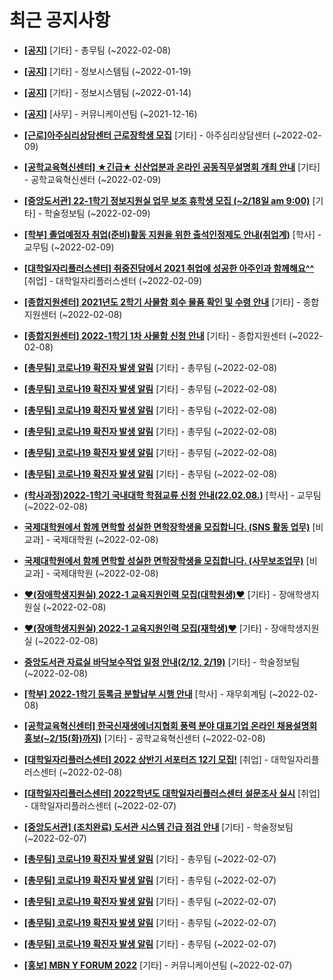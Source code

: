 # 최근 공지사항

* **[[공지]](http://ajou.ac.kr/kr/ajou/notice.do?mode=view&amp;articleNo=180493&amp;article.offset=0&amp;articleLimit=30)**
 [기타] - 총무팀 (~2022-02-08)

* **[[공지]](http://ajou.ac.kr/kr/ajou/notice.do?mode=view&amp;articleNo=179802&amp;article.offset=0&amp;articleLimit=30)**
 [기타] - 정보시스템팀 (~2022-01-19)

* **[[공지]](http://ajou.ac.kr/kr/ajou/notice.do?mode=view&amp;articleNo=179594&amp;article.offset=0&amp;articleLimit=30)**
 [기타] - 정보시스템팀 (~2022-01-14)

* **[[공지]](http://ajou.ac.kr/kr/ajou/notice.do?mode=view&amp;articleNo=147976&amp;article.offset=0&amp;articleLimit=30)**
 [사무] - 커뮤니케이션팀 (~2021-12-16)

* **[[근로]아주심리상담센터 근로장학생 모집](http://ajou.ac.kr/kr/ajou/notice.do?mode=view&amp;articleNo=180537&amp;article.offset=0&amp;articleLimit=30)**
 [기타] - 아주심리상담센터 (~2022-02-09)

* **[[공학교육혁신센터] ★긴급★ 신산업분과 온라인 공동직무설명회 개최 안내](http://ajou.ac.kr/kr/ajou/notice.do?mode=view&amp;articleNo=180536&amp;article.offset=0&amp;articleLimit=30)**
 [기타] - 공학교육혁신센터 (~2022-02-09)

* **[[중앙도서관] 22-1학기 정보지원실 업무 보조 휴학생 모집 (~2/18일 am 9:00)](http://ajou.ac.kr/kr/ajou/notice.do?mode=view&amp;articleNo=180525&amp;article.offset=0&amp;articleLimit=30)**
 [기타] - 학술정보팀 (~2022-02-09)

* **[[학부] 졸업예정자 취업(준비)활동 지원을 위한 출석인정제도 안내(취업계)](http://ajou.ac.kr/kr/ajou/notice.do?mode=view&amp;articleNo=180519&amp;article.offset=0&amp;articleLimit=30)**
 [학사] - 교무팀 (~2022-02-09)

* **[[대학일자리플러스센터] 취중진담에서 2021 취업에 성공한 아주인과 함께해요^^](http://ajou.ac.kr/kr/ajou/notice.do?mode=view&amp;articleNo=180511&amp;article.offset=0&amp;articleLimit=30)**
 [취업] - 대학일자리플러스센터 (~2022-02-09)

* **[[종합지원센터] 2021년도 2학기 사물함 회수 물품 확인 및 수령 안내](http://ajou.ac.kr/kr/ajou/notice.do?mode=view&amp;articleNo=180504&amp;article.offset=0&amp;articleLimit=30)**
 [기타] - 종합지원센터 (~2022-02-08)

* **[[종합지원센터] 2022-1학기 1차 사물함 신청 안내](http://ajou.ac.kr/kr/ajou/notice.do?mode=view&amp;articleNo=180503&amp;article.offset=0&amp;articleLimit=30)**
 [기타] - 종합지원센터 (~2022-02-08)

* **[[총무팀] 코로나19 확진자 발생 알림](http://ajou.ac.kr/kr/ajou/notice.do?mode=view&amp;articleNo=180494&amp;article.offset=0&amp;articleLimit=30)**
 [기타] - 총무팀 (~2022-02-08)

* **[[총무팀] 코로나19 확진자 발생 알림](http://ajou.ac.kr/kr/ajou/notice.do?mode=view&amp;articleNo=180492&amp;article.offset=0&amp;articleLimit=30)**
 [기타] - 총무팀 (~2022-02-08)

* **[[총무팀] 코로나19 확진자 발생 알림](http://ajou.ac.kr/kr/ajou/notice.do?mode=view&amp;articleNo=180491&amp;article.offset=0&amp;articleLimit=30)**
 [기타] - 총무팀 (~2022-02-08)

* **[[총무팀] 코로나19 확진자 발생 알림](http://ajou.ac.kr/kr/ajou/notice.do?mode=view&amp;articleNo=180490&amp;article.offset=0&amp;articleLimit=30)**
 [기타] - 총무팀 (~2022-02-08)

* **[[총무팀] 코로나19 확진자 발생 알림](http://ajou.ac.kr/kr/ajou/notice.do?mode=view&amp;articleNo=180489&amp;article.offset=0&amp;articleLimit=30)**
 [기타] - 총무팀 (~2022-02-08)

* **[[총무팀] 코로나19 확진자 발생 알림](http://ajou.ac.kr/kr/ajou/notice.do?mode=view&amp;articleNo=180487&amp;article.offset=0&amp;articleLimit=30)**
 [기타] - 총무팀 (~2022-02-08)

* **[(학사과정)2022-1학기 국내대학 학점교류 신청 안내(22.02.08.)](http://ajou.ac.kr/kr/ajou/notice.do?mode=view&amp;articleNo=180484&amp;article.offset=0&amp;articleLimit=30)**
 [학사] - 교무팀 (~2022-02-08)

* **[국제대학원에서 함께 면학할 성실한 면학장학생을 모집합니다. (SNS 활동 업무)](http://ajou.ac.kr/kr/ajou/notice.do?mode=view&amp;articleNo=180482&amp;article.offset=0&amp;articleLimit=30)**
 [비교과] - 국제대학원 (~2022-02-08)

* **[국제대학원에서 함께 면학할 성실한 면학장학생을 모집합니다. (사무보조업무)](http://ajou.ac.kr/kr/ajou/notice.do?mode=view&amp;articleNo=180479&amp;article.offset=0&amp;articleLimit=30)**
 [비교과] - 국제대학원 (~2022-02-08)

* **[♥(장애학생지원실) 2022-1 교육지원인력 모집(대학원생)♥](http://ajou.ac.kr/kr/ajou/notice.do?mode=view&amp;articleNo=180475&amp;article.offset=0&amp;articleLimit=30)**
 [기타] - 장애학생지원실 (~2022-02-08)

* **[♥(장애학생지원실) 2022-1 교육지원인력 모집(재학생)♥](http://ajou.ac.kr/kr/ajou/notice.do?mode=view&amp;articleNo=180471&amp;article.offset=0&amp;articleLimit=30)**
 [기타] - 장애학생지원실 (~2022-02-08)

* **[중앙도서관 자료실 바닥보수작업 일정 안내(2/12, 2/19)](http://ajou.ac.kr/kr/ajou/notice.do?mode=view&amp;articleNo=180469&amp;article.offset=0&amp;articleLimit=30)**
 [기타] - 학술정보팀 (~2022-02-08)

* **[[학부] 2022-1학기 등록금 분할납부 시행 안내](http://ajou.ac.kr/kr/ajou/notice.do?mode=view&amp;articleNo=180467&amp;article.offset=0&amp;articleLimit=30)**
 [학사] - 재무회계팀 (~2022-02-08)

* **[[공학교육혁신센터] 한국신재생에너지협회 풍력 분야 대표기업 온라인 채용설명회 홍보(~2/15(화)까지)](http://ajou.ac.kr/kr/ajou/notice.do?mode=view&amp;articleNo=180466&amp;article.offset=0&amp;articleLimit=30)**
 [기타] - 공학교육혁신센터 (~2022-02-08)

* **[[대학일자리플러스센터] 2022 상반기 서포터즈 12기 모집!](http://ajou.ac.kr/kr/ajou/notice.do?mode=view&amp;articleNo=180457&amp;article.offset=0&amp;articleLimit=30)**
 [취업] - 대학일자리플러스센터 (~2022-02-08)

* **[[대학일자리플러스센터] 2022학년도 대학일자리플러스센터 설문조사 실시](http://ajou.ac.kr/kr/ajou/notice.do?mode=view&amp;articleNo=180438&amp;article.offset=0&amp;articleLimit=30)**
 [취업] - 대학일자리플러스센터 (~2022-02-07)

* **[[중앙도서관] (조치완료) 도서관 시스템 긴급 점검 안내](http://ajou.ac.kr/kr/ajou/notice.do?mode=view&amp;articleNo=180437&amp;article.offset=0&amp;articleLimit=30)**
 [기타] - 학술정보팀 (~2022-02-07)

* **[[총무팀] 코로나19 확진자 발생 알림](http://ajou.ac.kr/kr/ajou/notice.do?mode=view&amp;articleNo=180426&amp;article.offset=0&amp;articleLimit=30)**
 [기타] - 총무팀 (~2022-02-07)

* **[[총무팀] 코로나19 확진자 발생 알림](http://ajou.ac.kr/kr/ajou/notice.do?mode=view&amp;articleNo=180425&amp;article.offset=0&amp;articleLimit=30)**
 [기타] - 총무팀 (~2022-02-07)

* **[[총무팀] 코로나19 확진자 발생 알림](http://ajou.ac.kr/kr/ajou/notice.do?mode=view&amp;articleNo=180424&amp;article.offset=0&amp;articleLimit=30)**
 [기타] - 총무팀 (~2022-02-07)

* **[[총무팀] 코로나19 확진자 발생 알림](http://ajou.ac.kr/kr/ajou/notice.do?mode=view&amp;articleNo=180423&amp;article.offset=0&amp;articleLimit=30)**
 [기타] - 총무팀 (~2022-02-07)

* **[[총무팀] 코로나19 확진자 발생 알림](http://ajou.ac.kr/kr/ajou/notice.do?mode=view&amp;articleNo=180422&amp;article.offset=0&amp;articleLimit=30)**
 [기타] - 총무팀 (~2022-02-07)

* **[[홍보] MBN Y FORUM 2022](http://ajou.ac.kr/kr/ajou/notice.do?mode=view&amp;articleNo=180414&amp;article.offset=0&amp;articleLimit=30)**
 [기타] - 커뮤니케이션팀 (~2022-02-07)
